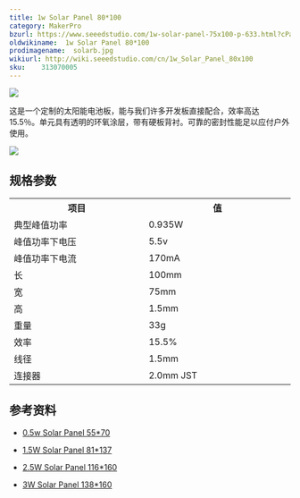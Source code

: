```yaml
---
title: 1w Solar Panel 80*100
category: MakerPro
bzurl: https://www.seeedstudio.com/1w-solar-panel-75x100-p-633.html?cPath=155
oldwikiname:  1w Solar Panel 80*100
prodimagename:  solarb.jpg
wikiurl: http://wiki.seeedstudio.com/cn/1w_Solar_Panel_80x100
sku:    313070005
---
```

![](http://bz.seeedstudio.com/depot/images/product/solarb.jpg)

这是一个定制的太阳能电池板，能与我们许多开发板直接配合，效率高达 15.5％。单元具有透明的环氧涂层，带有硬板背衬。可靠的密封性能足以应付户外使用。

[![](https://github.com/SeeedDocument/wiki_chinese/raw/master/docs/images/click_to_buy.PNG)](https://item.taobao.com/item.htm?spm=a1z10.3-c.w4002-11172317909.9.29313113iQARtO&id=45453787346)


## 规格参数

<table>
<tr>
<th>项目
</th>
<th>值
</th></tr>
<tr>
<td width="400px">典型峰值功率
</td>
<td width="400px">0.935W
</td></tr>
<tr>
<td>峰值功率下电压
</td>
<td>5.5v
</td></tr>
<tr>
<td>峰值功率下电流
</td>
<td>170mA
</td></tr>
<tr>
<td>长
</td>
<td>100mm
</td></tr>
<tr>
<td>宽
</td>
<td>75mm
</td></tr>
<tr>
<td>高
</td>
<td>1.5mm
</td></tr>
<tr>
<td>重量
</td>
<td>33g
</td></tr>
<tr>
<td>效率
</td>
<td>15.5%
</td></tr>
<tr>
<td> 线径
</td>
<td> 1.5mm
</td></tr>
<tr>
<td> 连接器
</td>
<td> 2.0mm JST
</td></tr></table>


##   参考资料

*   [0.5w Solar Panel 55*70](/0.5w_Solar_Panel_55x70 "0.5w Solar Panel 55*70")

*   [1.5W Solar Panel 81*137](/1.5W_Solar_Panel_81x137 "1.5W Solar Panel 81*137")

*   [2.5W Solar Panel 116*160](/2.5W_Solar_Panel_116x160 "2.5W Solar Panel 116*160")

*   [3W Solar Panel 138*160](/3W_Solar_Panel_138x160 "3W Solar Panel 138*160")
